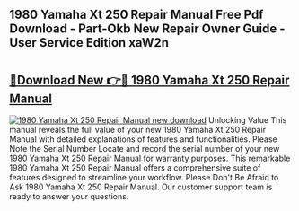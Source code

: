 ## 1980 Yamaha Xt 250 Repair Manual Free Pdf Download - Part-Okb New Repair Owner Guide - User Service Edition xaW2n

# <h2><a href="http://bc81833.oget.top/?id=1980+Yamaha+Xt+250+Repair+Manual">🔗Download New 👉🔴 1980 Yamaha Xt 250 Repair Manual</a></h2>

[![1980 Yamaha Xt 250 Repair Manual new download](https://i.imgur.com/5g1atiW.png)](http://bc81833.oget.top/?id=1980+Yamaha+Xt+250+Repair+Manual)
Unlocking Value This manual reveals the full value of your new 1980 Yamaha Xt 250 Repair Manual with detailed explanations of features and functionalities. Please Note the Serial Number Locate and record the serial number of your new 1980 Yamaha Xt 250 Repair Manual for warranty purposes. This remarkable 1980 Yamaha Xt 250 Repair Manual offers a comprehensive suite of features designed to streamline your workflow. Please Don't Be Afraid to Ask 1980 Yamaha Xt 250 Repair Manual. Our customer support team is ready to answer your questions.
